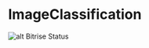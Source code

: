 # ImageClassification
![alt Bitrise Status](https://www.bitrise.io/app/40caff755a3e4797/status.svg?token=6pDF9LcBrz4VL84qedKQHA)
